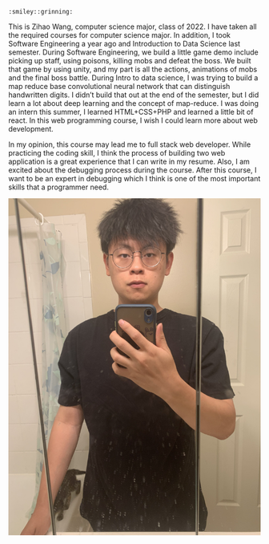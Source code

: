     :smiley::grinning:
This is Zihao Wang, computer science major, class of 2022. I have taken all the required courses for computer science major. 
In addition, I took Software Engineering a year ago and Introduction to Data Science last semester. 
During Software Engineering, we build a little game demo include picking up staff, using poisons, killing mobs and defeat the boss. 
We built that game by using unity, and my part is all the actions, animations of mobs and the final boss battle. 
During Intro to data science, I was trying to build a map reduce base convolutional neural network that can distinguish handwritten digits.
I didn’t build that out at the end of the semester, but I did learn a lot about deep learning and the concept of map-reduce.
I was doing an intern this summer, I learned HTML+CSS+PHP and learned a little bit of react.
In this web programming course, I wish I could learn more about web development. 

In my opinion, this course may lead me to full stack web developer. 
While practicing the coding skill, I think the process of building two web application is a great experience that I can write in my resume. 
Also, I am excited about the debugging process during the course. 
After this course, I want to be an expert in debugging which I think is one of the most important skills that a programmer need. 

![zihao](/IMG-1907.jpg)
